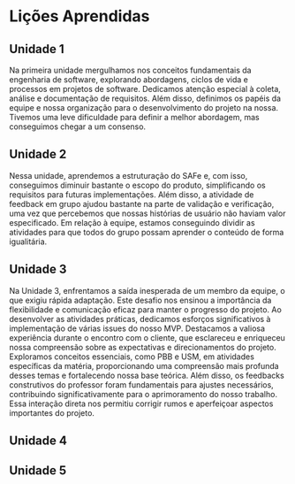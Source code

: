 # Lições Aprendidas

## Unidade 1

Na primeira unidade mergulhamos nos conceitos fundamentais da engenharia de software, explorando abordagens, ciclos de vida e processos em projetos de software. Dedicamos atenção especial à coleta, análise e documentação de requisitos. Além disso, definimos os papéis da equipe e nossa organização para o desenvolvimento do projeto na nossa. Tivemos uma leve dificuldade para definir a melhor abordagem, mas conseguimos chegar a um consenso.

## Unidade 2

Nessa unidade, aprendemos a estruturação do SAFe e, com isso, conseguimos diminuir bastante o escopo do produto, simplificando os requisitos para futuras implementações. Além disso, a atividade de feedback em grupo ajudou bastante na parte de validação e verificação, uma vez que percebemos que nossas histórias de usuário não haviam valor especificado. Em relação à equipe, estamos conseguindo dividir as atividades para que todos do grupo possam aprender o conteúdo de forma igualitária.

## Unidade 3

Na Unidade 3, enfrentamos a saída inesperada de um membro da equipe, o que exigiu rápida adaptação. Este desafio nos ensinou a importância da flexibilidade e comunicação eficaz para manter o progresso do projeto.
Ao desenvolver as atividades práticas, dedicamos esforços significativos à implementação de várias issues do nosso MVP. Destacamos a valiosa experiência durante o encontro com o cliente, que esclareceu e enriqueceu nossa compreensão sobre as expectativas e direcionamentos do projeto.
Exploramos conceitos essenciais, como PBB e USM, em atividades específicas da matéria, proporcionando uma compreensão mais profunda desses temas e fortalecendo nossa base teórica. Além disso, os feedbacks construtivos do professor foram fundamentais para ajustes necessários, contribuindo significativamente para o aprimoramento do nosso trabalho. Essa interação direta nos permitiu corrigir rumos e aperfeiçoar aspectos importantes do projeto.

## Unidade 4

## Unidade 5
